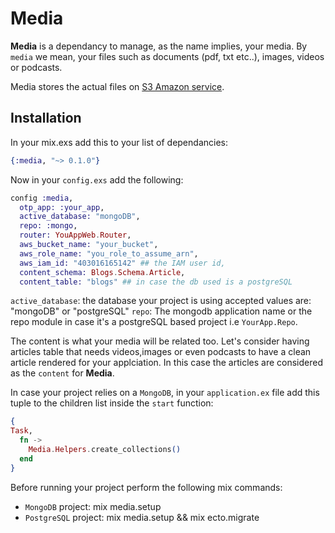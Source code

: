 # Media

**Media** is a dependancy to manage, as the name implies, your media. By ``media`` we mean, your files such as documents (pdf, txt etc..), images, videos or podcasts.

  Media stores the actual files on [S3 Amazon service](https://aws.amazon.com/s3/).

## Installation

In your mix.exs add this to your list of dependancies:

```elixir
{:media, "~> 0.1.0"}
```
Now in your ``config.exs`` add the following: 

  ```elixir
  config :media,
    otp_app: :your_app,
    active_database: "mongoDB",
    repo: :mongo,
    router: YouAppWeb.Router,
    aws_bucket_name: "your_bucket",
    aws_role_name: "you_role_to_assume_arn",
    aws_iam_id: "403016165142" ## the IAM user id,
    content_schema: Blogs.Schema.Article,
    content_table: "blogs" ## in case the db used is a postgreSQL
  ```
   ``active_database``: the database your project is using accepted values are: "mongoDB" or "postgreSQL"
  ``repo``: The mongodb application name or the repo module in case it's a postgreSQL based project i.e ``YourApp.Repo``.

  The content is what your media will be related too. Let's consider having articles table that needs videos,images or even podcasts to have a clean article rendered for your applciation. In this case the articles are considered as the ``content`` for **Media**.

In case your project relies on a ``MongoDB``, in your  ``application.ex`` file add this tuple to the children list inside the ``start`` function:
  ```elixir
  {
  Task,
    fn ->
      Media.Helpers.create_collections()
    end
  }
  ```

  Before running your project perform the following mix commands:

  - ``MongoDB`` project: mix media.setup
  - ``PostgreSQL`` project: mix media.setup && mix ecto.migrate
  
